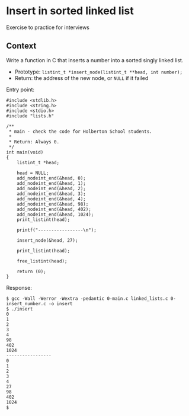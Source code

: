 # Insert in sorted linked list

Exercise to practice for interviews

## Context
Write a function in C that inserts a number into a sorted singly linked list.

* Prototype: `listint_t *insert_node(listint_t **head, int number);`
* Return: the address of the new node, or `NULL` if it failed

Entry point:
```
#include <stdlib.h>
#include <string.h>
#include <stdio.h>
#include "lists.h"

/**
 * main - check the code for Holberton School students.
 *
 * Return: Always 0.
 */
int main(void)
{
    listint_t *head;

    head = NULL;
    add_nodeint_end(&head, 0);
    add_nodeint_end(&head, 1);
    add_nodeint_end(&head, 2);
    add_nodeint_end(&head, 3);
    add_nodeint_end(&head, 4);
    add_nodeint_end(&head, 98);
    add_nodeint_end(&head, 402);
    add_nodeint_end(&head, 1024);
    print_listint(head);

    printf("-----------------\n");

    insert_node(&head, 27);

    print_listint(head);

    free_listint(head);

    return (0);
}
```

Response:
```
$ gcc -Wall -Werror -Wextra -pedantic 0-main.c linked_lists.c 0-insert_number.c -o insert
$ ./insert
0
1
2
3
4
98
402
1024
-----------------
0
1
2
3
4
27
98
402
1024
$ 
```